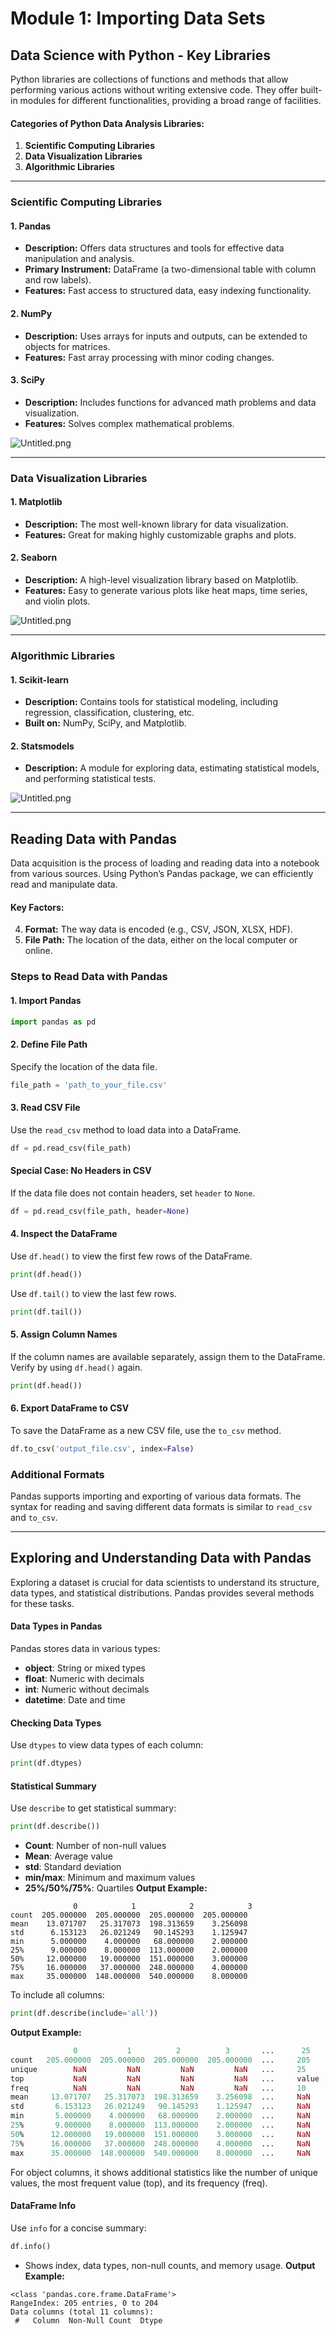 

# Module 1: Importing Data Sets
## Data Science with Python - Key Libraries
Python libraries are collections of functions and methods that allow performing various actions without writing extensive code. They offer built-in modules for different functionalities, providing a broad range of facilities.
#### Categories of Python Data Analysis Libraries:
1. **Scientific Computing Libraries**
2. **Data Visualization Libraries**
3. **Algorithmic Libraries**

___
### Scientific Computing Libraries
#### 1. **Pandas**
- **Description:** Offers data structures and tools for effective data manipulation and analysis.
- **Primary Instrument:** DataFrame (a two-dimensional table with column and row labels).
- **Features:** Fast access to structured data, easy indexing functionality.
#### 2. **NumPy**
- **Description:** Uses arrays for inputs and outputs, can be extended to objects for matrices.
- **Features:** Fast array processing with minor coding changes.
#### 3. **SciPy**
- **Description:** Includes functions for advanced math problems and data visualization.
- **Features:** Solves complex mathematical problems.

![Untitled.png](https://prod-files-secure.s3.us-west-2.amazonaws.com/03e82b26-cccb-4906-bb56-adabcbdc0655/997ac361-58a8-4f04-bb0f-79fea4baa761/Untitled.png?X-Amz-Algorithm=AWS4-HMAC-SHA256&X-Amz-Content-Sha256=UNSIGNED-PAYLOAD&X-Amz-Credential=ASIAZI2LB4663EOMBL4T%2F20250130%2Fus-west-2%2Fs3%2Faws4_request&X-Amz-Date=20250130T211326Z&X-Amz-Expires=3600&X-Amz-Security-Token=IQoJb3JpZ2luX2VjEKX%2F%2F%2F%2F%2F%2F%2F%2F%2F%2FwEaCXVzLXdlc3QtMiJHMEUCIQDQUPsX64YkTdCpjldMfUggTJb5zfotIzCSAVFaY%2FwkJwIgfPmAWixZEHab9%2BQ9wuMSJQh4tzSQWlJi%2FtB80K0ibbIqiAQIrv%2F%2F%2F%2F%2F%2F%2F%2F%2F%2FARAAGgw2Mzc0MjMxODM4MDUiDKtghyBm47k58G2p%2FCrcA4XrGqnRqQASKH51a0bvtgwG%2Fi985W6YlhqRJ1QCJhi7q8oDpdqdYx2nBoHDHFVlpE%2BBdK0Az3VB%2Bu9SOCFmaT4AbhElfXdxPP72VNI4BDAbg5sgoPRGJRqqjDSZ0LCchLWw0h%2BR4XfQ58fdooxBsaaj0oCs%2FJ1Mlmrv%2Bp4DDryt7NEFEIaH%2FCL36kB0AsKOg%2FVkPAV4WxfUPrIEwvXTGmXixzaeeqnDp1AEzUpD3BCCNnR%2BQh9LHTS7gzcZnPov6i4jU6eNX9NZ8XplcqY5JerYP5Cu6hmPjJt85HFAbZa9EMuzsnIANhT0qq3lSAcl9BzLT06i6zUb0QEYpUydqE2eLM8dIgGH%2B5AZdWwmvVzGoUWKU%2BG5NAk9kEUruCb5GhvjcU6PYsDdCWpRXRwt64EXBH3XnhZNcQ%2BEgGF2IcyFEsUILU7vyb2nGELwlGTa4jmUF%2Bf2RgeZh4Mtplhnck82XwaHECndqZv5mQVeJ38CDNL%2BDcTkxRFWiJQtqwWMvwYkLBYU9yRvcHineOq%2Bhem%2FDPSQy8wOl3Je0fi5kG9vzM5fhSPtjxz%2BBcyNgzk%2Bd%2FyoLxhg3HIoDue3fSfgFXNUYjyUWjlgTJi6J9Tntuku%2BNSsEsRZeqQmbuZ4MMnF77wGOqUBBQElorbZ3Sw44MACCXdzqet7ImorZGY0p2xGbUV8sdXoIrfNElHVXms9m7BHODgchGwFSOm5iCPzQTpZfponcA5IdAcyn2eLZrCRe5DiO0pS80TKGO8NCtLd9LFrMjYxvIquVfoBSbYOtm%2FPbDZf1sUziKuw3%2Bad6NLcJtWMC1WUE6ymMVIct%2BGrJBhq0LaUnDEJtA%2FsMLYwHK03UanuDD8Yuufh&X-Amz-Signature=04579ddc36841f394c5e8696e7b9a25f07efca87384d3bdabc50d4a018b7ff51&X-Amz-SignedHeaders=host&x-id=GetObject)
___
### Data Visualization Libraries
#### 1. **Matplotlib**
- **Description:** The most well-known library for data visualization.
- **Features:** Great for making highly customizable graphs and plots.
#### 2. **Seaborn**
- **Description:** A high-level visualization library based on Matplotlib.
- **Features:** Easy to generate various plots like heat maps, time series, and violin plots.

![Untitled.png](https://prod-files-secure.s3.us-west-2.amazonaws.com/03e82b26-cccb-4906-bb56-adabcbdc0655/733d1e42-5a53-4fd8-90c1-3d85254369a6/Untitled.png?X-Amz-Algorithm=AWS4-HMAC-SHA256&X-Amz-Content-Sha256=UNSIGNED-PAYLOAD&X-Amz-Credential=ASIAZI2LB466WEOKCCAM%2F20250130%2Fus-west-2%2Fs3%2Faws4_request&X-Amz-Date=20250130T211325Z&X-Amz-Expires=3600&X-Amz-Security-Token=IQoJb3JpZ2luX2VjEKX%2F%2F%2F%2F%2F%2F%2F%2F%2F%2FwEaCXVzLXdlc3QtMiJGMEQCIF1xseEqF8uIfNFkOhZDr5foMlJ57DOhUl6kJEkEF7wUAiA8%2BHIk%2BsQgBsXMjQ2ZCxX3qiuIISRy%2BqmfkVvI%2FbBBbCqIBAiu%2F%2F%2F%2F%2F%2F%2F%2F%2F%2F8BEAAaDDYzNzQyMzE4MzgwNSIM5NFlnHn6%2BZN8NXViKtwD6pCAyfbjgqon%2BAXIG8XGpzzbuUY80OVjlQcgJZLHERFcQ8EomZp0ytQaMNB5R%2Fi06lLpYcp4JShNjfk4XzMl7TfzghWqlzjPO0fxbfVwtwM%2BW9H53J2JQGwvxpr85ndReB5gQ3mQSdwOREozuFMKLdmjxohKQ1ach54TwQ65YT0phJPNScF3fD1VFat6dhn2h3YmFT92vSH8evV4mLQuB9Pk733Zn0236K5xL4CGCwNdJmd7O4Sq6uc05an9BQrNhEByj8iZyg%2FJzLwcmjgd8aVde0zZyVvuNCYB5Hyg9V5ZBBcrm1vcDfqcyRqFaQQAO9Ga4Am4E6lVp4Uy3lGeHyMdJpKBJADJ8RK5RJiHpv%2B67dgvCeXCbH4N56o%2BRUnEDDkw%2Bz3ef0CF05PTs9IlxTxnC2piiBlTkO4ismTviPQXlTwrvDt1athg5mWVLOrULDIIYC49JsKzssIvUJGycLYtktHe0RIL2gVL07HsS0yMJMwSwXAgmxU4ZHxdbmluvBR1kaz5vqZd6gp6D2ynfvpwbbDxjK%2B2nTKaXhV%2B7IOjO3%2Ba4m%2F6MxAmik01bXCXiIbfjMjOr8AiXa3SRP%2Fll4OLXeDmV19yLRMX3M73sCHuBNtdzJMmjF8sM3gwpsXvvAY6pgF7vj3W%2B5IQekjJ6MYOq16LFXEgcMTTnkfE%2BfaACtxBViONSPJipUpZSKNJ5ijKI5Aq2qCz3XFqk1CkiN8OYFjywyL7EyKcY5c7%2BXi3smrW8UkG7by2F1MuF9MvrMtSRfTASyIQMZHU909caV0o%2BIwccByxudI5Jbi%2BeTvTHqdGqyKQHR2447bSoeLWO4x2BhJKuIvAb%2FnbiuzoM%2Bi7n0Hlls2Lq5lR&X-Amz-Signature=10b29d40d2c27a6597cefce2e9ca7962c7283481c2a9dda5809dd29c1e7e9947&X-Amz-SignedHeaders=host&x-id=GetObject)
___
### Algorithmic Libraries
#### 1. **Scikit-learn**
- **Description:** Contains tools for statistical modeling, including regression, classification, clustering, etc.
- **Built on:** NumPy, SciPy, and Matplotlib.
#### 2. **Statsmodels**
- **Description:** A module for exploring data, estimating statistical models, and performing statistical tests.

![Untitled.png](https://prod-files-secure.s3.us-west-2.amazonaws.com/03e82b26-cccb-4906-bb56-adabcbdc0655/c62885f5-417d-4179-834f-d68f8f2bdf39/Untitled.png?X-Amz-Algorithm=AWS4-HMAC-SHA256&X-Amz-Content-Sha256=UNSIGNED-PAYLOAD&X-Amz-Credential=ASIAZI2LB466WEOKCCAM%2F20250130%2Fus-west-2%2Fs3%2Faws4_request&X-Amz-Date=20250130T211325Z&X-Amz-Expires=3600&X-Amz-Security-Token=IQoJb3JpZ2luX2VjEKX%2F%2F%2F%2F%2F%2F%2F%2F%2F%2FwEaCXVzLXdlc3QtMiJGMEQCIF1xseEqF8uIfNFkOhZDr5foMlJ57DOhUl6kJEkEF7wUAiA8%2BHIk%2BsQgBsXMjQ2ZCxX3qiuIISRy%2BqmfkVvI%2FbBBbCqIBAiu%2F%2F%2F%2F%2F%2F%2F%2F%2F%2F8BEAAaDDYzNzQyMzE4MzgwNSIM5NFlnHn6%2BZN8NXViKtwD6pCAyfbjgqon%2BAXIG8XGpzzbuUY80OVjlQcgJZLHERFcQ8EomZp0ytQaMNB5R%2Fi06lLpYcp4JShNjfk4XzMl7TfzghWqlzjPO0fxbfVwtwM%2BW9H53J2JQGwvxpr85ndReB5gQ3mQSdwOREozuFMKLdmjxohKQ1ach54TwQ65YT0phJPNScF3fD1VFat6dhn2h3YmFT92vSH8evV4mLQuB9Pk733Zn0236K5xL4CGCwNdJmd7O4Sq6uc05an9BQrNhEByj8iZyg%2FJzLwcmjgd8aVde0zZyVvuNCYB5Hyg9V5ZBBcrm1vcDfqcyRqFaQQAO9Ga4Am4E6lVp4Uy3lGeHyMdJpKBJADJ8RK5RJiHpv%2B67dgvCeXCbH4N56o%2BRUnEDDkw%2Bz3ef0CF05PTs9IlxTxnC2piiBlTkO4ismTviPQXlTwrvDt1athg5mWVLOrULDIIYC49JsKzssIvUJGycLYtktHe0RIL2gVL07HsS0yMJMwSwXAgmxU4ZHxdbmluvBR1kaz5vqZd6gp6D2ynfvpwbbDxjK%2B2nTKaXhV%2B7IOjO3%2Ba4m%2F6MxAmik01bXCXiIbfjMjOr8AiXa3SRP%2Fll4OLXeDmV19yLRMX3M73sCHuBNtdzJMmjF8sM3gwpsXvvAY6pgF7vj3W%2B5IQekjJ6MYOq16LFXEgcMTTnkfE%2BfaACtxBViONSPJipUpZSKNJ5ijKI5Aq2qCz3XFqk1CkiN8OYFjywyL7EyKcY5c7%2BXi3smrW8UkG7by2F1MuF9MvrMtSRfTASyIQMZHU909caV0o%2BIwccByxudI5Jbi%2BeTvTHqdGqyKQHR2447bSoeLWO4x2BhJKuIvAb%2FnbiuzoM%2Bi7n0Hlls2Lq5lR&X-Amz-Signature=3456bf808da9c058ee83b46d62c3ea6f64c27863f8c9dbe8ee23c2bab191aba9&X-Amz-SignedHeaders=host&x-id=GetObject)
___
## Reading Data with Pandas
Data acquisition is the process of loading and reading data into a notebook from various sources. Using Python’s Pandas package, we can efficiently read and manipulate data.
#### Key Factors:
4. **Format:** The way data is encoded (e.g., CSV, JSON, XLSX, HDF).
5. **File Path:** The location of the data, either on the local computer or online.
### Steps to Read Data with Pandas
#### 1. **Import Pandas**
```python
import pandas as pd
```
#### 2. **Define File Path**
Specify the location of the data file.
```python
file_path = 'path_to_your_file.csv'
```
#### 3. **Read CSV File**
Use the `read_csv` method to load data into a DataFrame.
```python
df = pd.read_csv(file_path)
```
#### Special Case: No Headers in CSV
If the data file does not contain headers, set `header` to `None`.
```python
df = pd.read_csv(file_path, header=None)
```
#### 4. **Inspect the DataFrame**
Use `df.head()` to view the first few rows of the DataFrame.
```python
print(df.head())
```
Use `df.tail()` to view the last few rows.
```python
print(df.tail())
```
#### 5. **Assign Column Names**
If the column names are available separately, assign them to the DataFrame.
Verify by using `df.head()` again.
```python
print(df.head())
```
#### 6. **Export DataFrame to CSV**
To save the DataFrame as a new CSV file, use the `to_csv` method.
```python
df.to_csv('output_file.csv', index=False)
```
### Additional Formats
Pandas supports importing and exporting of various data formats. The syntax for reading and saving different data formats is similar to `read_csv` and `to_csv`.
___
## Exploring and Understanding Data with Pandas
Exploring a dataset is crucial for data scientists to understand its structure, data types, and statistical distributions. Pandas provides several methods for these tasks.
#### Data Types in Pandas
Pandas stores data in various types:
- **object**: String or mixed types
- **float**: Numeric with decimals
- **int**: Numeric without decimals
- **datetime**: Date and time
#### Checking Data Types
Use `dtypes` to view data types of each column:
```python
print(df.dtypes)
```
#### Statistical Summary
Use `describe` to get statistical summary:
```python
print(df.describe())
```
- **Count**: Number of non-null values
- **Mean**: Average value
- **std**: Standard deviation
- **min/max**: Minimum and maximum values
- **25%/50%/75%**: Quartiles
**Output Example:**
```plain text
              0            1            2            3
count  205.000000  205.000000  205.000000  205.000000
mean    13.071707   25.317073  198.313659    3.256098
std      6.153123   26.021249   90.145293    1.125947
min      5.000000    4.000000   68.000000    2.000000
25%      9.000000    8.000000  113.000000    2.000000
50%     12.000000   19.000000  151.000000    3.000000
75%     16.000000   37.000000  248.000000    4.000000
max     35.000000  148.000000  540.000000    8.000000
```
To include all columns:
```python
print(df.describe(include='all'))
```
**Output Example:**
```r
              0           1          2          3       ...      25       26       27
count   205.000000  205.000000  205.000000  205.000000  ...     205      205      205
unique        NaN         NaN         NaN         NaN   ...     25       25       25
top           NaN         NaN         NaN         NaN   ...     value    value    value
freq          NaN         NaN         NaN         NaN   ...     10       10       10
mean     13.071707   25.317073  198.313659    3.256098  ...     NaN      NaN      NaN
std       6.153123   26.021249   90.145293    1.125947  ...     NaN      NaN      NaN
min       5.000000    4.000000   68.000000    2.000000  ...     NaN      NaN      NaN
25%       9.000000    8.000000  113.000000    2.000000  ...     NaN      NaN      NaN
50%      12.000000   19.000000  151.000000    3.000000  ...     NaN      NaN      NaN
75%      16.000000   37.000000  248.000000    4.000000  ...     NaN      NaN      NaN
max      35.000000  148.000000  540.000000    8.000000  ...     NaN      NaN      NaN
```
For object columns, it shows additional statistics like the number of unique values, the most frequent value (top), and its frequency (freq).
#### DataFrame Info
Use `info` for a concise summary:
```python
df.info()
```
- Shows index, data types, non-null counts, and memory usage.
**Output Example:**
```less
<class 'pandas.core.frame.DataFrame'>
RangeIndex: 205 entries, 0 to 204
Data columns (total 11 columns):
 #   Column  Non-Null Count  Dtype
